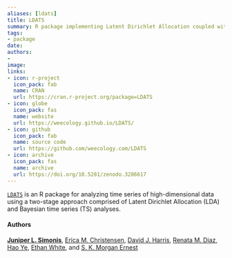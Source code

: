 ```yaml
---
aliases: [ldats]
title: LDATS
summary: R package implementing Latent Dirichlet Allocation coupled with Bayesian Time Series
tags:
- package
date: 
authors: 
-
image:
links:
- icon: r-project
  icon_pack: fab
  name: CRAN
  url: https://cran.r-project.org/package=LDATS
- icon: globe
  icon_pack: fas
  name: website
  url: https://weecology.github.io/LDATS/
- icon: github
  icon_pack: fab
  name: source code
  url: https://github.com/weecology.com/LDATS
- icon: archive
  icon_pack: fas
  name: archive
  url: https://doi.org/10.5281/zenodo.3286617
---
```


[`LDATS`](https://weecology.github.io/LDATS/) is an R package for analyzing time series of high-dimensional data using a two-stage approach comprised of Latent Dirichlet Allocation (LDA) and Bayesian time series (TS) analyses.

#### Authors

[**Juniper L. Simonis**](https://orcid.org/0000-0001-9798-0460),
[Erica M. Christensen](https://orcid.org/0000-0002-5635-2502),
[David J. Harris](https://orcid.org/0000-0003-3332-9307),
[Renata M. Diaz](https://orcid.org/0000-0003-0803-4734), 
[Hao Ye](https://orcid.org/0000-0002-8630-1458), 
[Ethan White](https://orcid.org/0000-0001-6728-7745), 
and 
[S. K. Morgan Ernest](https://orcid.org/0000-0002-6026-8530)
